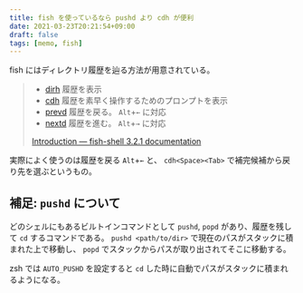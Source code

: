 ```yaml
---
title: fish を使っているなら pushd より cdh が便利
date: 2021-03-23T20:21:54+09:00
draft: false
tags: [memo, fish]
---
```


fish にはディレクトリ履歴を辿る方法が用意されている。

> - [dirh](https://fishshell.com/docs/current/cmds/dirh.html#cmd-dirh) 履歴を表示
> - [cdh](https://fishshell.com/docs/current/cmds/cdh.html#cmd-cdh) 履歴を素早く操作するためのプロンプトを表示
> - [prevd](https://fishshell.com/docs/current/cmds/prevd.html#cmd-prevd) 履歴を戻る。 `Alt`+`←` に対応
> - [nextd](https://fishshell.com/docs/current/cmds/nextd.html#cmd-nextd) 履歴を進む。 `Alt`+`→` に対応
>
> [Introduction — fish-shell 3.2.1 documentation](https://fishshell.com/docs/current/index.html#id34)

実際によく使うのは履歴を戻る `Alt`+`←` と、 `cdh<Space><Tab>` で補完候補から戻り先を選ぶというもの。

## 補足: `pushd` について

どのシェルにもあるビルトインコマンドとして `pushd`, `popd` があり、履歴を残して `cd` するコマンドである。 `pushd <path/to/dir>` で現在のパスがスタックに積まれた上で移動し、 `popd` でスタックからパスが取り出されてそこに移動する。

zsh では `AUTO_PUSHD` を設定すると `cd` した時に自動でパスがスタックに積まれるようになる。
